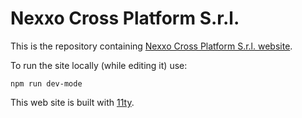 # Nexxo Cross Platform S.r.l.

This is the repository containing [Nexxo Cross Platform S.r.l. website](https://www.nexxoxp.com/).

To run the site locally (while editing it) use:
```shell
npm run dev-mode
```

This web site is built with [11ty](https://www.11ty.dev/).

